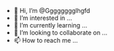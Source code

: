 - 👋 Hi, I’m @Gggggggglhgfd
- 👀 I’m interested in ...
- 🌱 I’m currently learning ...
- 💞️ I’m looking to collaborate on ...
- 📫 How to reach me ...

<!---
Gggggggglhgfd/Gggggggglhgfd is a ✨ special ✨ repository because its `README.md` (this file) appears on your GitHub profile.
You can click the Preview link to take a look at your changes.
--->
